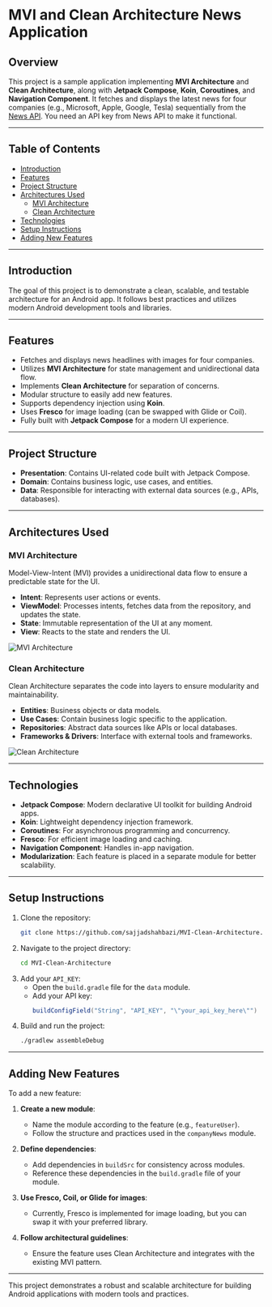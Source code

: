 # MVI and Clean Architecture News Application

## Overview

This project is a sample application implementing **MVI Architecture** and **Clean Architecture**, along with **Jetpack Compose**, **Koin**, **Coroutines**, and **Navigation Component**. It fetches and displays the latest news for four companies (e.g., Microsoft, Apple, Google, Tesla) sequentially from the [News API](https://newsapi.org/). You need an API key from News API to make it functional.

---

## Table of Contents

- [Introduction](#introduction)
- [Features](#features)
- [Project Structure](#project-structure)
- [Architectures Used](#architectures-used)
    - [MVI Architecture](#mvi-architecture)
    - [Clean Architecture](#clean-architecture)
- [Technologies](#technologies)
- [Setup Instructions](#setup-instructions)
- [Adding New Features](#adding-new-features)

---

## Introduction

The goal of this project is to demonstrate a clean, scalable, and testable architecture for an Android app. It follows best practices and utilizes modern Android development tools and libraries.

---

## Features

- Fetches and displays news headlines with images for four companies.
- Utilizes **MVI Architecture** for state management and unidirectional data flow.
- Implements **Clean Architecture** for separation of concerns.
- Modular structure to easily add new features.
- Supports dependency injection using **Koin**.
- Uses **Fresco** for image loading (can be swapped with Glide or Coil).
- Fully built with **Jetpack Compose** for a modern UI experience.

---

## Project Structure

- **Presentation**: Contains UI-related code built with Jetpack Compose.
- **Domain**: Contains business logic, use cases, and entities.
- **Data**: Responsible for interacting with external data sources (e.g., APIs, databases).

---

## Architectures Used

### MVI Architecture

Model-View-Intent (MVI) provides a unidirectional data flow to ensure a predictable state for the UI.

- **Intent**: Represents user actions or events.
- **ViewModel**: Processes intents, fetches data from the repository, and updates the state.
- **State**: Immutable representation of the UI at any moment.
- **View**: Reacts to the state and renders the UI.

![MVI Architecture](https://github.com/sajjadshahbazi/MVI-Clean-Architecture/blob/main/media/MVI_detail.png?raw=true)

### Clean Architecture

Clean Architecture separates the code into layers to ensure modularity and maintainability.

- **Entities**: Business objects or data models.
- **Use Cases**: Contain business logic specific to the application.
- **Repositories**: Abstract data sources like APIs or local databases.
- **Frameworks & Drivers**: Interface with external tools and frameworks.

![Clean Architecture](https://github.com/sajjadshahbazi/MVI-Clean-Architecture/blob/main/media/Artboard_15587.png?raw=true)

---

## Technologies

- **Jetpack Compose**: Modern declarative UI toolkit for building Android apps.
- **Koin**: Lightweight dependency injection framework.
- **Coroutines**: For asynchronous programming and concurrency.
- **Fresco**: For efficient image loading and caching.
- **Navigation Component**: Handles in-app navigation.
- **Modularization**: Each feature is placed in a separate module for better scalability.

---

## Setup Instructions

1. Clone the repository:
   ```bash
   git clone https://github.com/sajjadshahbazi/MVI-Clean-Architecture.git
   ```
2. Navigate to the project directory:
   ```bash
   cd MVI-Clean-Architecture
   ```
3. Add your `API_KEY`:
    - Open the `build.gradle` file for the `data` module.
    - Add your API key:
      ```groovy
      buildConfigField("String", "API_KEY", "\"your_api_key_here\"")
      ```
4. Build and run the project:
   ```bash
   ./gradlew assembleDebug
   ```

---

## Adding New Features

To add a new feature:

1. **Create a new module**:
    - Name the module according to the feature (e.g., `featureUser`).
    - Follow the structure and practices used in the `companyNews` module.

2. **Define dependencies**:
    - Add dependencies in `buildSrc` for consistency across modules.
    - Reference these dependencies in the `build.gradle` file of your module.

3. **Use Fresco, Coil, or Glide for images**:
    - Currently, Fresco is implemented for image loading, but you can swap it with your preferred library.

4. **Follow architectural guidelines**:
    - Ensure the feature uses Clean Architecture and integrates with the existing MVI pattern.

---

This project demonstrates a robust and scalable architecture for building Android applications with modern tools and practices.

